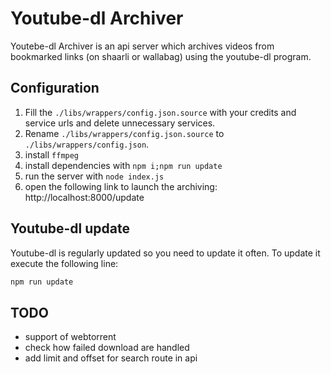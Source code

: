 # Youtube-dl Archiver

Youtebe-dl Archiver is an api server which archives videos from bookmarked links (on shaarli or wallabag) using the youtube-dl program.

## Configuration 

1. Fill the `./libs/wrappers/config.json.source` with your credits and service urls and delete unnecessary services.
2. Rename `./libs/wrappers/config.json.source` to `./libs/wrappers/config.json`.
5. install `ffmpeg`
4. install dependencies with `npm i;npm run update`
5. run the server with `node index.js`
6. open the following link to launch the archiving: http://localhost:8000/update

## Youtube-dl update

Youtube-dl is regularly updated so you need to update it often. To update it execute the following line:

```bash 
npm run update
```

## TODO

- support of webtorrent
- check how failed download are handled 
- add limit and offset for search route in api
